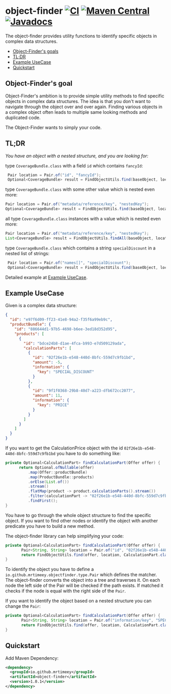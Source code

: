 # object-finder [![CI](https://github.com/MrTimeey/object-finder/actions/workflows/mvn-build.yml/badge.svg?branch=main)](https://github.com/MrTimeey/object-finder/actions/workflows/mvn-build.yml?query=branch%3Amain) [![Maven Central](https://img.shields.io/maven-central/v/io.github.mrtimeey/object-finder.svg?label=Maven%20Central)](https://search.maven.org/search?q=g:%22io.github.mrtimeey%22%20AND%20a:%22object-finder%22) [![Javadocs](http://www.javadoc.io/badge/io.github.mrtimeey/object-finder.svg)](http://www.javadoc.io/doc/io.github.mrtimeey/object-finder)
The object-finder provides utility functions to identify specific objects in complex data structures.
* [Object-Finder's goals](#goals)
* [TL;DR](#tldr)
* [Example UseCase](#example)
* [Quickstart](#quickstart)

## <a name="goals"/>Object-Finder's goal</a>

Object-Finder's ambition is to provide simple utility methods to find specific objects in complex data structures.
The idea is that you don't want to navigate through the object over and over again. 
Finding various objects in a complex object often leads to multiple same looking methods and duplicated code.

The Object-Finder wants to simply your code. 

## <a name="tldr"/>TL;DR</a>

*You have an object with a nested structure, and you are looking for:*

type `CoverageBundle.class` with a field `id` which contains `fancyId`:
```java 
 Pair location = Pair.of("id", "fancyId");
 Optional<CoverageBundle> result = FindObjectUtils.find(baseObject, location, CoverageBundle.class);
```

type `CoverageBundle.class` with some other value which is nested even more:
 ```java 
 Pair location = Pair.of("metadata/reference/key", "nestedKey");
 Optional<CoverageBundle> result = FindObjectUtils.find(baseObject, location, CoverageBundle.class);
 ```

all type `CoverageBundle.class` instances with a value which is nested even more:
 ```java 
 Pair location = Pair.of("metadata/reference/key", "nestedKey");
 List<CoverageBundle> result = FindObjectUtils.findAll(baseObject, location, CoverageBundle.class);
 ```

type `CoverageBundle.class` which contains a string `specialDiscount` in a nested list of strings:
```java 
 Pair location = Pair.of("names[]", "specialDiscount");
 Optional<CoverageBundle> result = FindObjectUtils.find(baseObject, location, CoverageBundle.class);
```

Detailed example at [Example UseCase](#example).

## <a name="example"/>Example UseCase</a>
Given is a complex data structure:

```json
{
  "id": "e97f6d09-ff23-41e8-94a2-f35f6a99eb9c",
  "productBundle": {
    "id": "886644d1-97b5-4698-b6ee-3ed18d352d95",
    "products": [
      {
        "id": "bdce24b8-d1ae-4fca-b993-e7d509129ada",
        "calculationParts": [
          {
            "id": "02f26e1b-e548-440d-8bfc-559d7c9fb1bd",
            "amount": -5,
            "information": {
              "key": "SPECIAL_DISCOUNT"
            }
          }, 
          {
            "id": "9f1f0368-29b8-40d7-a223-dfb672cc2077",
            "amount": 11,
            "information": {
              "key": "PRICE"
            }
          }
        ]        
      }
    ]
  }
}
```

If you want to get the CalculationPrice object with the id `02f26e1b-e548-440d-8bfc-559d7c9fb1bd` you have to do something like:
```java 
private Optional<CalculationPart> findCalculationPart(Offer offer) {
      return Optional.ofNullable(offer)
          .map(Offer::productBundle)
          .map(ProductBundle::products)
          .orElse(List.of())
          .stream()
          .flatMap(product -> product.calculationParts().stream())
          .filter(calculationPart -> "02f26e1b-e548-440d-8bfc-559d7c9fb1bd".equals(calculationPart.id()))
          .findFirst();   
}
```

You have to go through the whole object structure to find the specific object. 
If you want to find other nodes or identify the object with another predicate you have to build a new method.

The object-finder library can help simplifying your code:
```java
private Optional<CalculationPart> findCalculationPart(Offer offer) {
       Pair<String, String> location = Pair.of("id", "02f26e1b-e548-440d-8bfc-559d7c9fb1bd");
       return FindObjectUtils.find(offer, location, CalculationPart.class);   
}
```

To identify the object you have to define a `io.github.mrtimeey.objectfinder.type.Pair` which defines the matcher.
The object-finder converts the object into a tree and traverses it. On each node the left side of the Pair will be checked if the path exists.
If matched it checks if the node is equal with the right side of the `Pair`.

If you want to identify the object based on a nested structure you can change the `Pair`:
```java
private Optional<CalculationPart> findCalculationPart(Offer offer) {
       Pair<String, String> location = Pair.of("information/key", "SPECIAL_DISCOUNT");
       return FindObjectUtils.find(offer, location, CalculationPart.class);   
}
```

## <a name="quickstart"/>Quickstart</a>

Add Maven Dependency:
```xml
<dependency>
  <groupId>io.github.mrtimeey</groupId>
  <artifactId>object-finder</artifactId>
  <version>1.0.1</version>
</dependency>
```


